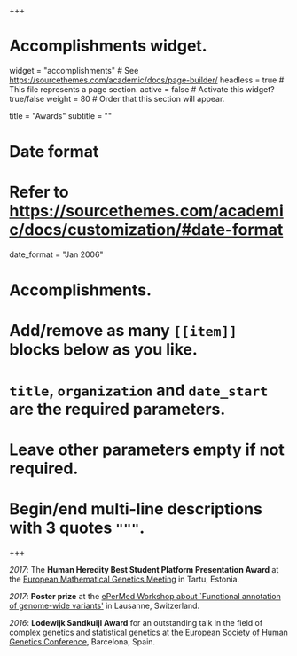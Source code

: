 +++
# Accomplishments widget.
widget = "accomplishments"  # See https://sourcethemes.com/academic/docs/page-builder/
headless = true  # This file represents a page section.
active = false  # Activate this widget? true/false
weight = 80  # Order that this section will appear.

title = "Awards"
subtitle = ""

# Date format
#   Refer to https://sourcethemes.com/academic/docs/customization/#date-format
date_format = "Jan 2006"

# Accomplishments.
#   Add/remove as many `[[item]]` blocks below as you like.
#   `title`, `organization` and `date_start` are the required parameters.
#   Leave other parameters empty if not required.
#   Begin/end multi-line descriptions with 3 quotes `"""`.


+++


_2017_: The **Human Heredity Best Student Platform Presentation Award** at the [European Mathematical Genetics Meeting](https://www.geenivaramu.ee/en/emgm2017) in Tartu, Estonia.

_2017_: **Poster prize** at the [ePerMed Workshop about `Functional annotation of genome-wide variants'](http://epermed.ut.ee/workshop-%E2%80%9Cfunctional-annotation-genome-wide-variants%E2%80%9D) in Lausanne, Switzerland.

_2016_: **Lodewijk Sandkuijl Award** for an outstanding talk in the field of complex genetics and statistical genetics at the [European Society of Human Genetics Conference](https://secure.eshg.org/home2016.0.html), Barcelona, Spain.
